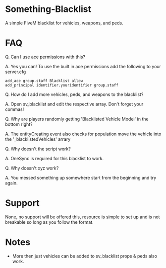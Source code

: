 # Something-Blacklist
A simple FiveM blacklist for vehicles, weapons, and peds.

# FAQ

Q. Can I use ace permissions with this?

A. Yes you can! To use the built in ace permissions add the following to your server.cfg

```
add_ace group.staff Blacklist allow
add_principal identifier.youridentifier group.staff
```
Q. How do I add more vehicles, peds, and weapons to the blacklist?

A. Open sv_blacklist and edit the respective array. Don't forget your commas!

Q. Why are players randomly getting 'Blacklisted Vehicle Model' in the bottom right?

A. The entityCreating event also checks for population move the vehicle into the '_blacklistedVehicles' arrary 

Q. Why doesn't the script work?

A. OneSync is required for this blacklist to work.

Q. Why doesn't xyz work?

A. You messed something up somewhere start from the beginning and try again.

# Support
None, no support will be offered this, resource is simple to set up and is not breakable so long as you follow the format.

# Notes
- More then just vehicles can be added to sv_blacklist props & peds also work.
